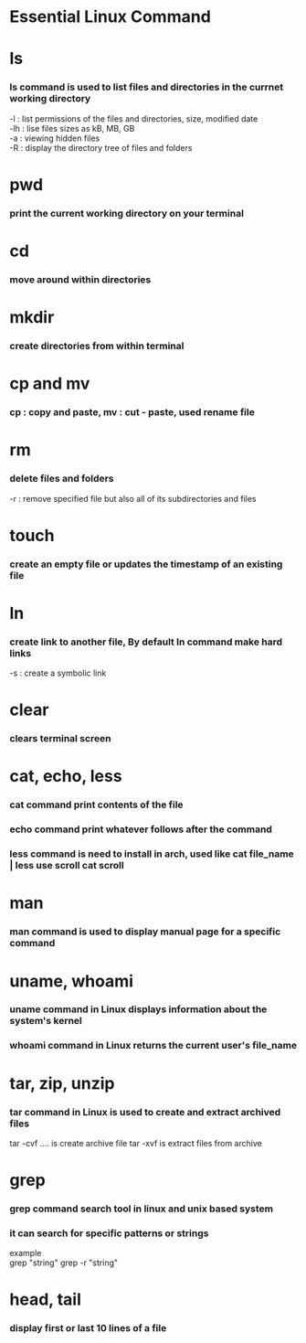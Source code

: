 Essential Linux Command
=======================

# ls
### ls command is used to list files and directories in the currnet working directory
-l : list permissions of the files and directories, size, modified date   
-lh : lise files sizes as kB, MB, GB   
-a : viewing hidden files   
-R : display the directory tree of files and folders   

# pwd
### print the current working directory on your terminal

# cd
### move around within directories

# mkdir
### create directories from within terminal

# cp and mv
### cp : copy and paste, mv : cut - paste, used rename file

# rm 
### delete files and folders
-r : remove specified file but also all of its subdirectories and files   

# touch
### create an empty file or updates the timestamp of an existing file   

# ln
### create link to another file, By default ln command make hard links
-s : create a symbolic link     

# clear
### clears terminal screen

# cat, echo, less
### cat command print contents of the file
### echo command print whatever follows after the command
### less command is need to install in arch, used like cat file_name | less use scroll cat scroll

# man
### man command is used to display manual page for a specific command

# uname, whoami
### uname command in Linux displays information about the system's kernel
### whoami command in Linux returns the current user's file_name

# tar, zip, unzip
### tar command in Linux is used to create and extract archived files
tar -cvf <archive name> <file1> <file2>.... is create archive file
tar -xvf <archive name> is extract files from archive

# grep
### grep command search tool in linux and unix based system
### it can search for specific patterns or strings
example   
grep "string" <FileName>
grep -r "string"

# head, tail
### display first or last 10 lines of a file
